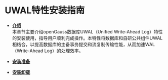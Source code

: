 # UWAL特性安装指南<a name="ZH-CN_TOPIC_0000001673877862"></a>

-   **[介绍](介绍.md)**  
本章节主要介绍openGauss数据库UWAL（Unified Write-Ahead Log）特性的安装使用，指导用户顺利完成操作。本特性将数据库和自研公共组件UWAL相结合，以提高数据库的主备事务提交和流复制传输性能，从而加速WAL（Write-Ahead Log）的处理效率。
-   **[安装准备](安装准备.md)**  

-   **[安装卸载](安装卸载.md)**  

